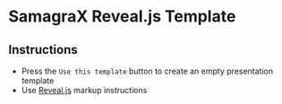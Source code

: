 # SamagraX Reveal.js Template

## Instructions 

- Press the `Use this template` button to create an empty presentation template
- Use [Reveal.js](https://revealjs.com/) markup instructions
